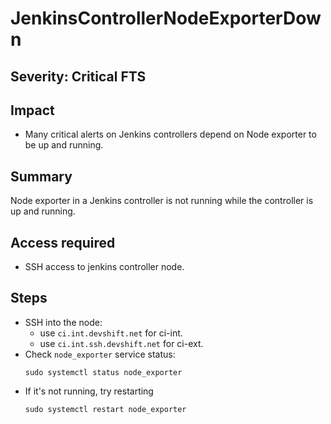 # JenkinsControllerNodeExporterDown

## Severity: Critical FTS

## Impact

* Many critical alerts on Jenkins controllers depend on Node exporter to be up and running.

## Summary

Node exporter in a Jenkins controller is not running while the controller is up and running.

## Access required

* SSH access to jenkins controller node.

## Steps

* SSH into the node:
  * use `ci.int.devshift.net` for ci-int.
  * use `ci.int.ssh.devshift.net` for ci-ext.
* Check `node_exporter` service status:
  ```
  sudo systemctl status node_exporter
  ```
* If it's not running, try restarting
  ```
  sudo systemctl restart node_exporter
  ```
